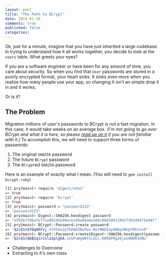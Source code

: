 ```yaml
---
layout: post
title: "The Path to BCrypt"
date: 2014-01-30
comments: true
published: false
categories:
---
```


Ok, just for a minute, imagine that you have just inherited a large codebase. In trying to understand how it all works together, you decide to look at the `users` table. What greets your eyes?

If you are a software engineer or have been for any amount of time, you care about security. So when you find that `User` passwords are stored in a poorly encrypted format, your heart sinks. It sinks even more when you realize how many people use your app, so changing it isn't an simple drop it in and it works.

Or is it?

## The Problem

Migration millions of user's passwords to BCrypt is *not* a fast migration. In this case, it would take weeks on an average box. *(I'm not going to go over BCrypt and what it is here, so please [read up on it](http://codahale.com/how-to-safely-store-a-password/) if you are not familiar with it.)* To accomplish this, we will need to support three forms of passwords:

1. The original `SHA256` password
2. The future `BCrypt` password
3. The `BCrypt`ed `SHA256` password

Here is an example of exactly what I mean. (You will need to `gem install bcrypt-ruby`)

``` bash pry
[1] pry(main)> require 'digest/sha2'
=> true
[2] pry(main)> require 'bcrypt'
=> true
[3] pry(main)> password = "password123"
=> "password123"
[4] pry(main)> Digest::SHA256.hexdigest password
=> "ef92b778bafe771e89245b89ecbc08a44a4e166c06659911881f383d4473e94f"
[5] pry(main)> BCrypt::Password.create password
=> "$2a$10$fQqOH7vj.kfS5bo2p7hHQOZNvPwv.MxrNWG5ay0AByZWVpY9ktxsO"
[6] pry(main)> BCrypt::Password.create(Digest::SHA256.hexdigest(password))
=> "$2a$10$bB2qzrislazplghA.1nSPuHgmWTCLELC.66RQPRg2Qjai8WHR3eNu"
```

* Challenges to Overcome
* Extracting to it's own class
